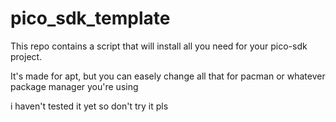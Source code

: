
# pico_sdk_template
This repo contains a script that will install all you need for your pico-sdk project.

It's made for apt, but you can easely change all that for pacman or whatever package manager you're using

i haven't tested it yet so don't try it pls
